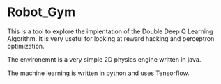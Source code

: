 # Robot_Gym
This is a tool to explore the implentation of the Double Deep Q Learning Algorithm.
It is very useful for looking at reward hacking and perceptron optimization. 

The environemnt is a very simple 2D physics engine written in java.

The machine learning is written in python and uses Tensorflow.
